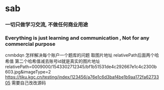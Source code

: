 # sab
### 一切只做学习交流, 不做任何商业用途
### Everything is just learning and communication , Not for any commercial purpose
cnmbdqn
怎样解决每个账户一个题库的问题
取图片地址 relativePath后面两个哈希值 第二个哈希值减去账号id就是真实的图片地址
relativePath=0009000/1543302712345/bf1b51531de4c292667e1c4c2300b603.jpg&imageType=2
https://tiku.kgc.cn/testing/index/123456/a76e1c6d3baf4be1b9aa172fa6273305
需要自己改改源码
